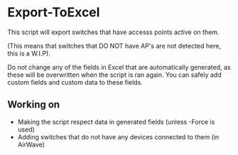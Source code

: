 # Export-ToExcel

This script will export switches that have accesss points active on them.

(This means that switches that DO NOT have AP's are not detected here, this is a W.I.P).

Do not change any of the fields in Excel that are automatically generated, as these will be overwritten when the script is ran again. You can safely add custom fields and custom data to these fields.

## Working on

* Making the script respect data in generated fields (unless -Force is used)
* Adding switches that do not have any devices connected to them (in AirWave)
